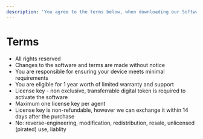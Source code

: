 ```yaml
---
description: 'You agree to the terms below, when downloading our Software'
---
```


# Terms

* All rights reserved
* Changes to the software and terms are made without notice
* You are responsible for ensuring your device meets minimal requirements
* You are eligible for 1 year worth of limited warranty and support
* License key - non exclusive, transferrable digital token is required to activate the software
* Maximum one license key per agent
* License key is non-refundable, however we can exchange it within 14 days after the purchase
* No: reverse-engineering, modification, redistribution, resale, unlicensed \(pirated\) use, liablity

